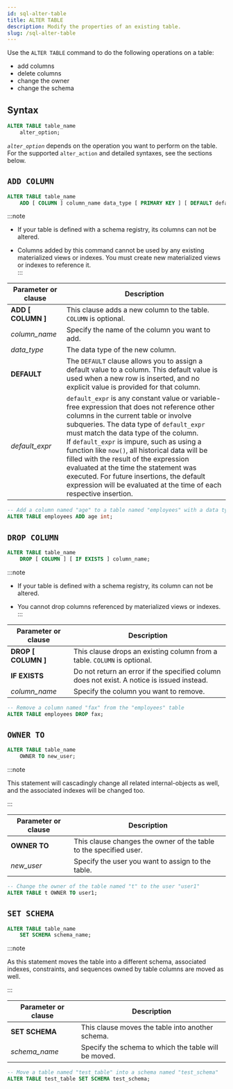 ```yaml
---
id: sql-alter-table
title: ALTER TABLE
description: Modify the properties of an existing table.
slug: /sql-alter-table
---
```

<head>
  <link rel="canonical" href="https://docs.risingwave.com/docs/current/sql-alter-table/" />
</head>

Use the `ALTER TABLE` command to do the following operations on a table:

+ add columns
+ delete columns
+ change the owner
+ change the schema

## Syntax

```sql
ALTER TABLE table_name 
    alter_option;
```

*`alter_option`* depends on the operation you want to perform on the table. For the supported `alter_action` and detailed syntaxes, see the sections below.

## `ADD COLUMN`

```sql title=Syntax
ALTER TABLE table_name 
    ADD [ COLUMN ] column_name data_type [ PRIMARY KEY ] [ DEFAULT default_expr ];
```

:::note

+ If your table is defined with a schema registry, its columns can not be altered.  

+ Columns added by this command cannot be used by any existing materialized views or indexes. You must create new materialized views or indexes to reference it.  
:::

| Parameter or clause | Description                                     |
| ------------------- | ----------------------------------------------- |
| **ADD [ COLUMN ]**  | This clause adds a new column to the table. `COLUMN` is optional.                           |
| *column_name*       | Specify the name of the column you want to add. |
| *data_type*         | The data type of the new column.                |
|**DEFAULT**|The `DEFAULT` clause allows you to assign a default value to a column. This default value is used when a new row is inserted, and no explicit value is provided for that column. |
| *default_expr* | `default_expr` is any constant value or variable-free expression that does not reference other columns in the current table or involve subqueries. The data type of `default_expr` must match the data type of the column.<br/>If `default_expr` is impure, such as using a function like `now()`, all historical data will be filled with the result of the expression evaluated at the time the statement was executed. For future insertions, the default expression will be evaluated at the time of each respective insertion.|

```sql title=Example
-- Add a column named "age" to a table named "employees" with a data type of integer
ALTER TABLE employees ADD age int;
```

## `DROP COLUMN`

```sql title=Syntax
ALTER TABLE table_name 
    DROP [ COLUMN ] [ IF EXISTS ] column_name;
```

:::note

+ If your table is defined with a schema registry, its column can not be altered. 

+ You cannot drop columns referenced by materialized views or indexes.
:::

| Parameter or clause | Description                                                                                |
| ------------------- | ------------------------------------------------------------------------------------------ |
| **DROP [ COLUMN ]** | This clause drops an existing column from a table. `COLUMN` is optional.                                                                      |
| **IF EXISTS**       | Do not return an error if the specified column does not exist. A notice is issued instead. |
| *column_name*       | Specify the column you want to remove.                                                     |

```sql title=Example
-- Remove a column named "fax" from the "employees" table
ALTER TABLE employees DROP fax;
```

## `OWNER TO`

```sql title=Syntax
ALTER TABLE table_name 
    OWNER TO new_user;
```

:::note

This statement will cascadingly change all related internal-objects as well, and the associated indexes will be changed too.

:::

| Parameter or clause | Description |
| ------------------- | ----------------------------------------------- |
|**OWNER TO**| This clause changes the owner of the table to the specified user.|
| *new_user* | Specify the user you want to assign to the table. |

```sql title=Example
-- Change the owner of the table named "t" to the user "user1"
ALTER TABLE t OWNER TO user1;
```

## `SET SCHEMA`

```sql title=Syntax
ALTER TABLE table_name 
    SET SCHEMA schema_name;
```

:::note

As this statement moves the table into a different schema, associated indexes, constraints, and sequences owned by table columns are moved as well.

:::

| Parameter or clause | Description |
| ------------------- | ----------------------------------------------- |
|**SET SCHEMA**| This clause moves the table into another schema.|
| *schema_name* | Specify the schema to which the table will be moved. |

```sql title=Example
-- Move a table named "test_table" into a schema named "test_schema"
ALTER TABLE test_table SET SCHEMA test_schema;
```
